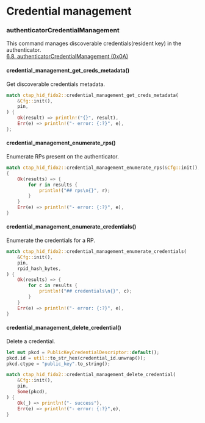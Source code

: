 # Credential management

### authenticatorCredentialManagement

This command manages discoverable credentials(resident key) in the authenticator.<br>[6.8. authenticatorCredentialManagement (0x0A)](https://fidoalliance.org/specs/fido-v2.1-rd-20210309/fido-client-to-authenticator-protocol-v2.1-rd-20210309.html#authenticatorCredentialManagement)



#### credential_management_get_creds_metadata()

Get discoverable credentials metadata.

``` rust
match ctap_hid_fido2::credential_management_get_creds_metadata(
    &Cfg::init(),
    pin,
) {
    Ok(result) => println!("{}", result),
    Err(e) => println!("- error: {:?}", e),
};
```



#### credential_management_enumerate_rps()

Enumerate RPs present on the authenticator.

```rust
match ctap_hid_fido2::credential_management_enumerate_rps(&Cfg::init(), pin)
{
    Ok(results) => {
        for r in results {
            println!("## rps\n{}", r);
        }
    }
    Err(e) => println!("- error: {:?}", e),
}
```



#### credential_management_enumerate_credentials()

Enumerate the credentials for a RP.

```rust
match ctap_hid_fido2::credential_management_enumerate_credentials(
    &Cfg::init(),
    pin,
    rpid_hash_bytes,
) {
    Ok(results) => {
        for c in results {
            println!("## credentials\n{}", c);
        }
    }
    Err(e) => println!("- error: {:?}", e),
}
```



#### credential_management_delete_credential()

Delete a credential.

```rust
let mut pkcd = PublicKeyCredentialDescriptor::default();
pkcd.id = util::to_str_hex(credential_id.unwrap());
pkcd.ctype = "public_key".to_string();

match ctap_hid_fido2::credential_management_delete_credential(
    &Cfg::init(),
    pin,
    Some(pkcd),
) {
    Ok(_) => println!("- success"),
    Err(e) => println!("- error: {:?}",e),
}
```



### 